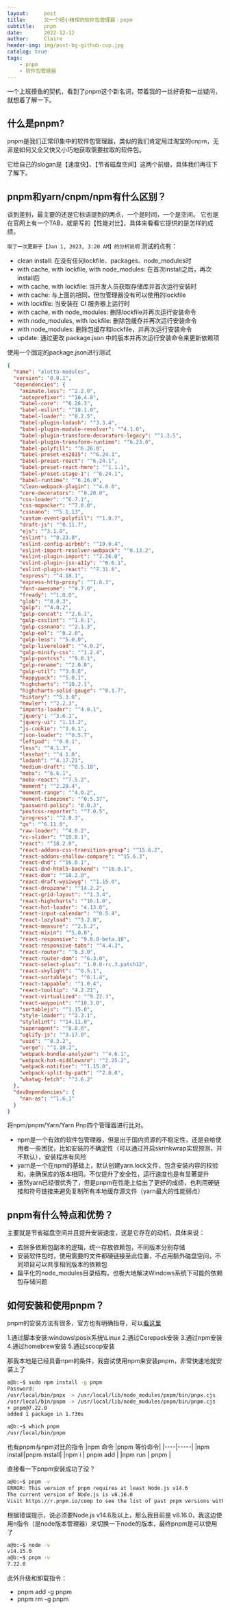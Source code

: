 ```yaml
---
layout:     post
title:      又一个短小精悍的软件包管理器：pnpm
subtitle:   pnpm
date:       2022-12-12
author:     Claire
header-img: img/post-bg-github-cup.jpg
catalog: true
tags:
    - pnpm
    - 软件包管理器
---
```


一个上班摸鱼的契机，看到了pnpm这个新名词，带着我的一丝好奇和一丝疑问，就想着了解一下。

## 什么是pnpm?

pnpm是我们正常印象中的软件包管理器，类似的我们肯定用过淘宝的cnpm，无非是如何又全又快又小巧地获取需要拉取的软件包。

它给自己的slogan是【速度快】、【节省磁盘空间】这两个前缀，具体我们再往下了解下。

## pnpm和yarn/cnpm/npm有什么区别？

谈到差别，最主要的还是它标语提到的两点，一个是时间，一个是空间。
它也是在官网上有一个TAB，就是写的【性能对比】，具体来看看它提供的是怎样的成绩。

`取了一次更新于【Jan 1, 2023, 3:20 AM】的分析说明`
测试的点有：

- clean install: 在没有任何lockfile、packages、node_modules时
- with cache, with lockfile, with node_modules: 在首次install之后，再次install后
- with cache, with lockfile: 当开发人员获取存储库并首次运行安装时
- with cache: 与上面的相同，但包管理器没有可以使用的lockfile
- with lockfile: 当安装在 CI 服务器上运行时
- with cache, with node_modules: 删除lockfile并再次运行安装命令
- with node_modules, with lockfile: 删除包缓存并再次运行安装命令
- with node_modules: 删除包缓存和lockfile，并再次运行安装命令
- update: 通过更改 package.json 中的版本并再次运行安装命令来更新依赖项

使用一个固定的package.json进行测试
```json
{
  "name": "alotta-modules",
  "version": "0.0.1",
  "dependencies": {
    "animate.less": "^2.2.0",
    "autoprefixer": "^10.4.8",
    "babel-core": "^6.26.3",
    "babel-eslint": "^10.1.0",
    "babel-loader": "^8.2.5",
    "babel-plugin-lodash": "^3.3.4",
    "babel-plugin-module-resolver": "^4.1.0",
    "babel-plugin-transform-decorators-legacy": "^1.3.5",
    "babel-plugin-transform-runtime": "^6.23.0",
    "babel-polyfill": "^6.26.0",
    "babel-preset-es2015": "^6.24.1",
    "babel-preset-react": "^6.24.1",
    "babel-preset-react-hmre": "^1.1.1",
    "babel-preset-stage-1": "^6.24.1",
    "babel-runtime": "^6.26.0",
    "clean-webpack-plugin": "^4.0.0",
    "core-decorators": "^0.20.0",
    "css-loader": "^6.7.1",
    "css-mqpacker": "^7.0.0",
    "cssnano": "^5.1.13",
    "custom-event-polyfill": "^1.0.7",
    "draft-js": "^0.11.7",
    "ejs": "^3.1.8",
    "eslint": "^8.23.0",
    "eslint-config-airbnb": "^19.0.4",
    "eslint-import-resolver-webpack": "^0.13.2",
    "eslint-plugin-import": "^2.26.0",
    "eslint-plugin-jsx-a11y": "^6.6.1",
    "eslint-plugin-react": "^7.31.6",
    "express": "^4.18.1",
    "express-http-proxy": "^1.6.3",
    "font-awesome": "^4.7.0",
    "fready": "^1.0.0",
    "glob": "^8.0.3",
    "gulp": "^4.0.2",
    "gulp-concat": "^2.6.1",
    "gulp-csslint": "^1.0.1",
    "gulp-cssnano": "^2.1.3",
    "gulp-eol": "^0.2.0",
    "gulp-less": "^5.0.0",
    "gulp-livereload": "^4.0.2",
    "gulp-minify-css": "^1.2.4",
    "gulp-postcss": "^9.0.1",
    "gulp-rename": "^2.0.0",
    "gulp-util": "^3.0.8",
    "happypack": "^5.0.1",
    "highcharts": "^10.2.1",
    "highcharts-solid-gauge": "^0.1.7",
    "history": "^5.3.0",
    "howler": "^2.2.3",
    "imports-loader": "^4.0.1",
    "jquery": "^3.6.1",
    "jquery-ui": "1.13.2",
    "js-cookie": "^3.0.1",
    "json-loader": "^0.5.7",
    "leftpad": "^0.0.1",
    "less": "^4.1.3",
    "lesshat": "^4.1.0",
    "lodash": "^4.17.21",
    "medium-draft": "^0.5.18",
    "mobx": "^6.6.1",
    "mobx-react": "^7.5.2",
    "moment": "^2.29.4",
    "moment-range": "^4.0.2",
    "moment-timezone": "^0.5.37",
    "password-policy": "0.0.3",
    "postcss-reporter": "^7.0.5",
    "progress": "^2.0.3",
    "qs": "^6.11.0",
    "raw-loader": "^4.0.2",
    "rc-slider": "^10.0.1",
    "react": "^18.2.0",
    "react-addons-css-transition-group": "^15.6.2",
    "react-addons-shallow-compare": "^15.6.3",
    "react-dnd": "^16.0.1",
    "react-dnd-html5-backend": "^16.0.1",
    "react-dom": "^18.2.0",
    "react-draft-wysiwyg": "^1.15.0",
    "react-dropzone": "^14.2.2",
    "react-grid-layout": "^1.3.4",
    "react-highcharts": "^16.1.0",
    "react-hot-loader": "4.13.0",
    "react-input-calendar": "^0.5.4",
    "react-lazyload": "^3.2.0",
    "react-measure": "^2.5.2",
    "react-mixin": "^5.0.0",
    "react-responsive": "9.0.0-beta.10",
    "react-responsive-tabs": "^4.4.3",
    "react-router": "^6.3.0",
    "react-router-dom": "^6.3.0",
    "react-select-plus": "1.0.0-rc.3.patch12",
    "react-skylight": "^0.5.1",
    "react-sortablejs": "^6.1.4",
    "react-tappable": "^1.0.4",
    "react-tooltip": "4.2.21",
    "react-virtualized": "^9.22.3",
    "react-waypoint": "^10.3.0",
    "sortablejs": "^1.15.0",
    "style-loader": "^3.3.1",
    "stylelint": "^14.11.0",
    "superagent": "^8.0.0",
    "uglify-js": "^3.17.0",
    "uuid": "^8.3.2",
    "verge": "^1.10.2",
    "webpack-bundle-analyzer": "^4.6.1",
    "webpack-hot-middleware": "^2.25.2",
    "webpack-notifier": "^1.15.0",
    "webpack-split-by-path": "^2.0.0",
    "whatwg-fetch": "^3.6.2"
  },
  "devDependencies": {
    "nan-as": "^1.6.1"
  }
}
```

将npm/pnpm/Yarn/Yarn Pnp四个管理器进行比对。

- npm是一个有效的软件包管理器，但是出于国内资源的不稳定性，还是会给使用者一些困扰，比如安装的不确定性（可以通过开启skrinkwrap实现预测，并不默认），安装程序有风险
- yarn是一个在npm的基础上，默认创建yarn.lock文件，包含安装内容的校验和，来确保库的版本相同。不仅提升了安全性，运行速度也是有显著提升
- 虽然yarn已经很优秀了，但是pnpm在性能上给出了更好的成绩，也利用硬链接和符号链接来避免复制所有本地缓存源文件（yarn最大的性能弱点）


## pnpm有什么特点和优势？

主要就是节省磁盘空间并且提升安装速度，这是它存在的动机，具体来说：
- 去除多依赖包副本的逻辑，统一存放依赖包，不同版本分别存储
- 安装软件包时，使用需要的文件都硬链接至此位置，不占用额外磁盘空间，不同项目可以共享相同版本的依赖包
- 扁平化的node_modules目录结构，也极大地解决Windows系统下可能的依赖包存储问题


## 如何安装和使用pnpm？

pnpm的安装方法有很多，官方也有明确指导，可以[看这里](https://www.pnpm.cn/installation)

1.通过脚本安装:windows\posix系统\Linux
2.通过Corepack安装
3.通过npm安装
4.通过homebrew安装
5.通过scoop安装

那我本地是已经具备npm的条件，我尝试使用npm来安装pnpm，非常快速地就安装上了
```bash
a@b:~$ sudo npm install -g pnpm
Password:
/usr/local/bin/pnpx -> /usr/local/lib/node_modules/pnpm/bin/pnpx.cjs
/usr/local/bin/pnpm -> /usr/local/lib/node_modules/pnpm/bin/pnpm.cjs
+ pnpm@7.22.0
added 1 package in 1.736s

a@b:~$ which pnpm
/usr/local/bin/pnpm
```

也有pnpm与npm对比的指令
|npm 命令	|pnpm 等价命令|
|----|-----|
|npm install|pnpm install|
|npm i <pkg>|	pnpm add <pkg>|
|npm run <cmd>|	pnpm <cmd>|

直接看一下pnpm安装成功了没？
```bash
a@b:~$ pnpm -v
ERROR: This version of pnpm requires at least Node.js v14.6
The current version of Node.js is v8.16.0
Visit https://r.pnpm.io/comp to see the list of past pnpm versions with respective Node.js version support.
```
根据错误提示，说必须要Node.js v14.6及以上，那么我目前是 v8.16.0，我这边使用n指令（是node版本管理器）来切换一下node的版本，最终pnpm是可以使用了

```bash
a@b:~$ node -v
v14.15.0
a@b:~$ pnpm -v
7.22.0
```

此外升级和卸载指令：

- pnpm add -g pnpm
- pnpm rm -g pnpm

